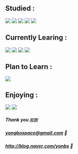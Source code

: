 ## Studied :

<img src="https://img.shields.io/badge/HTML5-E34F26?style=for-the-badge&logo=HTML5&logoColor=white"> <img src="https://img.shields.io/badge/CSS3-1572B6?style=for-the-badge&logo=CSS3&logoColor=white"> <img src="https://img.shields.io/badge/JavaScript-F7DF1E?style=for-the-badge&logo=JavaScript&logoColor=white"> <img src="https://img.shields.io/badge/Dart-0175C2?style=for-the-badge&logo=Dart&logoColor=white"> <img src="https://img.shields.io/badge/-Network-00B5E2?style=for-the-badge&logo=Dart&logoColor=white">


## Currently Learing :

<img src="https://img.shields.io/badge/Flutter-02569B?style=for-the-badge&logo=Flutter&logoColor=white"> <img src="https://img.shields.io/badge/GoLang-00ADD8?style=for-the-badge&logo=Go&logoColor=white"> <img src="https://img.shields.io/badge/C++-FF6347?style=for-the-badge&logo=C++&logoColor=white">
<img src="https://img.shields.io/badge/JAVA-3CB043?style=for-the-badge&logo=C++&logoColor=white">

## Plan to Learn :

<img src="https://img.shields.io/badge/-Databass-brown">

## Enjoying :

<img src="https://img.shields.io/badge/Adobe Illustrator-FF9A00?style=for-the-badge&logo=Adobe Illustrator&logoColor=white">  <img src="https://img.shields.io/badge/Ableton Live-000000?style=for-the-badge&logo=Ableton Live&logoColor=white">

##### Thank you 🇰🇷
##### yongbospace@gmail.com 💌
##### http://blog.naver.com/yonbs 📝
<!--
**yongbospace/yongbospace** is a ✨ _special_ ✨ repository because its `README.md` (this file) appears on your GitHub profile.

Here are some ideas to get you started:

- 🔭 I’m currently working on ...
- 🌱 I’m currently learning ...
- 👯 I’m looking to collaborate on ...
- 🤔 I’m looking for help with ...
- 💬 Ask me about ...
- 📫 How to reach me: ...
- 😄 Pronouns: ...
- ⚡ Fun fact: ...
-->

